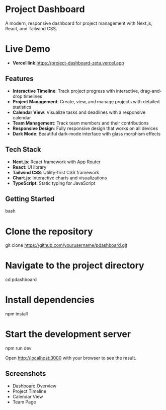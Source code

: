 # Project Dashboard

A modern, responsive dashboard for project management with Next.js, React, and Tailwind CSS.

# Live Demo
- **Vercel link**:https://project-dashboard-zeta.vercel.app

## Features

- **Interactive Timeline**: Track project progress with interactive, drag-and-drop timelines
- **Project Management**: Create, view, and manage projects with detailed statistics
- **Calendar View**: Visualize tasks and deadlines with a responsive calendar
- **Team Management**: Track team members and their contributions
- **Responsive Design**: Fully responsive design that works on all devices
- **Dark Mode**: Beautiful dark-mode interface with glass morphism effects

## Tech Stack

- **Next.js**: React framework with App Router
- **React**: UI library
- **Tailwind CSS**: Utility-first CSS framework
- **Chart.js**: Interactive charts and visualizations
- **TypeScript**: Static typing for JavaScript

## Getting Started

bash
# Clone the repository
git clone https://github.com/yourusername/pdashboard.git

# Navigate to the project directory
cd pdashboard

# Install dependencies
npm install

# Start the development server
npm run dev


Open [http://localhost:3000](http://localhost:3000) with your browser to see the result.

## Screenshots

- Dashboard Overview
- Project Timeline
- Calendar View
- Team Page
